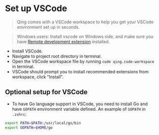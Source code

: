 # Set up VSCode

> Qing comes with a VSCode workspace to help you get your VSCode environment set up in seconds.

> Windows users: Install vscode on Windows side, and make sure you have [Remote development extension](https://marketplace.visualstudio.com/items?itemName=ms-vscode-remote.vscode-remote-extensionpack) installed.

- Install VSCode.
- Navigate to project root directory in terminal.
- Open the VSCode workspace file by running `code qing.code-workspace` in terminal.
- VSCode should prompt you to install recommended extensions from workspace, click "Install".

## Optional setup for VSCode

- To have Go language support in VSCode, you need to install Go and have `GOPATH` environment variable defined. An example of `GOPATH` in `.zshrc`:

```sh
export PATH=$PATH:/usr/local/go/bin
export GOPATH=$HOME/go
```
